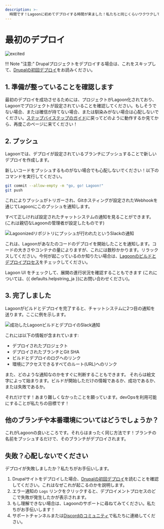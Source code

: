 ```yaml
---
description: >-
  時間です！Lagoonに初めてデプロイする時間が来ました！私たちと同じくらいワクワクしていることを願っています！
---
```


# 最初のデプロイ

![excited](https://i.giphy.com/media/7kVRZwYRwF1ok/giphy-downsized.gif)

!!! Note "注意:"
    Drupalプロジェクトをデプロイする場合は、これをスキップして、[Drupalの初回デプロイ](../applications/drupal/first-deployment-of-drupal.md)をお読みください。

## 1. 準備が整っていることを確認します

最初のデプロイを成功させるためには、プロジェクトがLagoon化されており、Lagoonでプロジェクトが設定されていることを確認してください。もしそうでない場合、または確信が持てない場合、または馴染みがない場合は心配しないでください。[ステップバイステップのガイド](setup-project.md)に戻ってどのように動作するか見てから、再度このページに来てください！

## 2. プッシュ

Lagoonでは、デプロイが設定されているブランチにプッシュすることで新しいデプロイを作成します。

新しいコードをプッシュするものがない場合でも心配しないでください！以下のコマンドを実行してください。

```bash title="Git push"
git commit --allow-empty -m "go, go! Lagoon!"
git push
```

これによりプッシュがトリガーされ、Gitホスティングが設定されたWebhookを通じてLagoonにこのプッシュを通知します。

すべて正しければ設定されたチャットシステムの通知を見ることができます。(これは親切なLagoonの管理者が設定したものです)

![Lagoonizedリポジトリにプッシュが行われたというSlackの通知](../images/first_deployment_slack_start.jpg)

これは、Lagoonがあなたのコードのデプロイを開始したことを通知します。コードの大きさやコンテナの量によりますが、これには数秒かかります。リラックスしてください。今何が起こっているのか知りたい場合は、[Lagoonのビルドとデプロイプロセス](../concepts-basics/build-and-deploy-process.md)をチェックしてください。

Lagoon UI をチェックして、展開の進行状況を確認することもできます (これについては、{{ defaults.helpstring_ja }}にお問い合わせください)。

## 3. 完了しました

Lagoonがビルドとデプロイを完了すると、チャットシステムに2つ目の通知を送ります。ここに例を示します。

![成功したLagoonビルドとデプロイのSlack通知](../images/first_deployment_slack_2nd_success.jpg)

これには以下の情報が含まれています:

* デプロイされたプロジェクト
* デプロイされたブランチとGit SHA
* ビルドとデプロイのログへのリンク
* 環境にアクセスできるすべてのルート(URL)へのリンク

また、どのような通知なのかをすぐに判断することもできます。 それらは絵文字によって始まります。ビルドが開始しただけの情報であるか、成功であるか、または失敗であるか。

それだけです！あまり難しくなかったことを願っています。devOpsを利用可能にすることが私たちの目標です！

## 他のブランチや本番環境についてはどうでしょうか？

これがLagoonの良いところです。それらはまったく同じ方法です！ブランチの名前をプッシュするだけで、そのブランチがデプロイされます。

## 失敗？心配しないでください

デプロイが失敗しましたか？私たちがお手伝いします。

1. Drupalサイトをデプロイした場合、[Drupalの初回デプロイ](../applications/drupal/first-deployment-of-drupal.md)を読むことを確認してください。これはなぜこれが起こるのかを説明します。
2. エラー通知の `Logs` リンクをクリックすると、デプロイメントプロセスのどこで失敗が発生したかが表示されます。
3. もし理解できない場合は、Lagoonのサポートに尋ねてみてください。私たちがお手伝いします！
4. サポートチャンネルまたは[Discordのコミュニティ](https://discord.gg/te5hHe95JE)で私たちに連絡してください。
